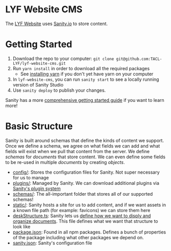 # LYF Website CMS

The [LYF Website](https://github.com/SLoh4137/lyf-website) uses [Sanity.io](https://www.sanity.io/) to store content.

# Getting Started
1. Download the repo to your computer: `git clone git@github.com:TACL-LYF/lyf-website-cms.git`
2. Run `yarn install` in order to download all the required packages
   - See [installing yarn](https://classic.yarnpkg.com/lang/en/docs/install) if you don't yet have yarn on your computer
2. In `lyf-website-cms`, you can run `sanity start` to see a locally running version of Sanity Studio
3. Use `sanity deploy` to publish your changes.

Sanity has a more [comprehensive getting started guide](https://www.sanity.io/docs/introduction/getting-started?utm_source=readme) if you want to learn more!

# Basic Structure

Sanity is built around schemas that define the kinds of content we support. Once we define a schema, we agree on what fields we can add and what fields will exist when we pull that content from the server. We define *schemas* for *documents* that store content. We can even define some fields to be re-used in multiple *documents* by creating *objects*.

- [config/](/config/): Stores the configuration files for Sanity. Not super necessary for us to manage
- [plugins/](/plugins/): Managed by Sanity. We can download additional plugins via [Sanity's plugin system](https://www.sanity.io/plugins)
- [schemas/](/schemas/): The all-important folder that stores all of our supported schemas!
- [static/](/static/): Sanity hosts a site for us to add content, and if we want assets in a known file path (for example: favicons) we can store them here
- [deskStructure.ts](deskStructure.ts): Sanity lets us [define how we want to disply and organize documents](https://www.sanity.io/docs/structure-builder-introduction). This file defines what we want that structure to look like
- [package.json](package.json): Found in all npm packages. Defines a bunch of properties of the package including what other packages we depend on.
- [sanity.json](sanity.json): Sanity's configuration file
